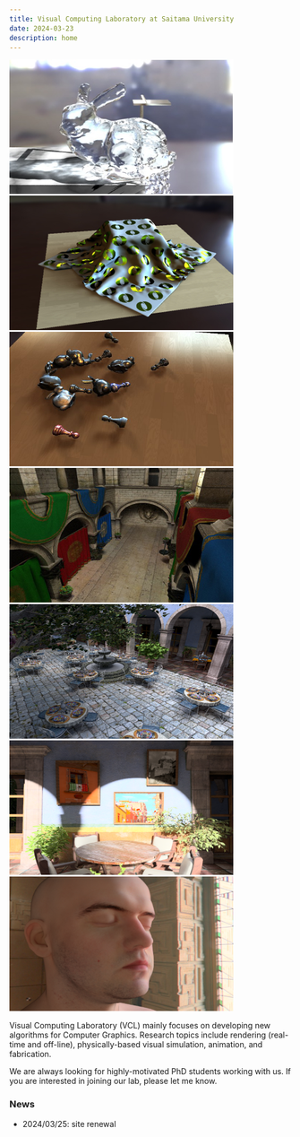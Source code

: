 ```yaml
---
title: Visual Computing Laboratory at Saitama University
date: 2024-03-23
description: home
---
```


<link rel="stylesheet" href="https://cdn.jsdelivr.net/bxslider/4.2.12/jquery.bxslider.css">
<script src="https://ajax.googleapis.com/ajax/libs/jquery/3.1.1/jquery.min.js"></script>
<script src="https://cdn.jsdelivr.net/bxslider/4.2.12/jquery.bxslider.min.js"></script>

<script type="text/javascript">
        $(document).ready(function(){
            $('.slider').bxSlider({
                auto: true,
                pause: 5000,
            });
        });
</script>

<div class="slider">
<img src="./fig/PG10.jpg" width="400" height="240" alt="">
<img src="./fig/SGA2012.jpg" width="400" height="240" alt="">
<img src="./fig/EG2012.jpg" width="400" height="240" alt="">
<img src="./fig/HPG2013.jpg" width="400" height="240" alt="">
<img src="./fig/pg2016.png" width="400" height="240" alt="">
<img src="./fig/tog2020.png" width="400" height="240" alt="">
<img src="./fig/tvcg2021.png" width="400" height="240" alt="">
</div>

Visual Computing Laboratory (VCL) mainly focuses on developing new algorithms for Computer Graphics. 
Research topics include rendering (real-time and off-line), physically-based visual simulation, animation, and fabrication.

We are always looking for highly-motivated PhD students working with us. 
If you are interested in joining our lab, please let me know.

### News
- 2024/03/25: site renewal 

###

